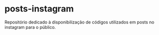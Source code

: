 # posts-instagram
Repositório dedicado à disponibilização de códigos utilizados em posts no instagram para o público.
